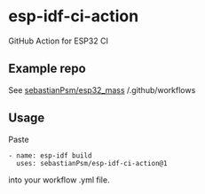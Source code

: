 # esp-idf-ci-action
GitHub Action for ESP32 CI

## Example repo
See [sebastianPsm/esp32_mass](https://github.com/sebastianPsm/esp32_mass) /.github/workflows

## Usage
Paste

```
- name: esp-idf build
  uses: sebastianPsm/esp-idf-ci-action@1
```

into your workflow .yml file.
